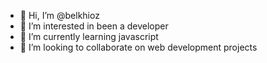 - 👋 Hi, I’m @belkhioz
- 👀 I’m interested in been a developer
- 🌱 I’m currently learning javascript
- 💞️ I’m looking to collaborate on web development projects

<!---
belkhioz/belkhioz is a ✨ special ✨ repository because its `README.md` (this file) appears on your GitHub profile.
You can click the Preview link to take a look at your changes.
--->
